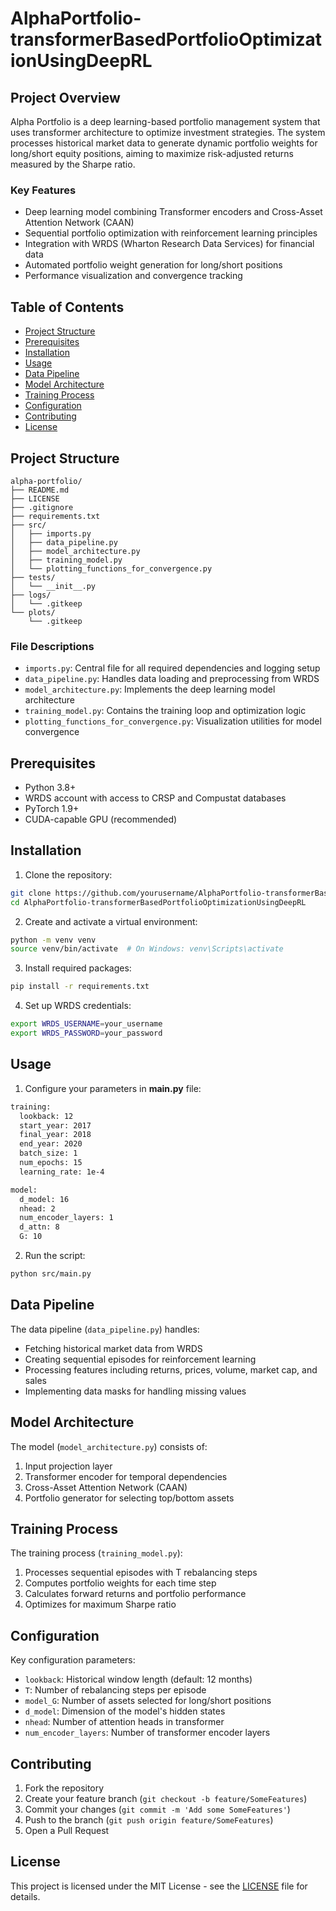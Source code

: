 # AlphaPortfolio-transformerBasedPortfolioOptimizationUsingDeepRL

## Project Overview
Alpha Portfolio is a deep learning-based portfolio management system that uses transformer architecture to optimize investment strategies. The system processes historical market data to generate dynamic portfolio weights for long/short equity positions, aiming to maximize risk-adjusted returns measured by the Sharpe ratio.

### Key Features
- Deep learning model combining Transformer encoders and Cross-Asset Attention Network (CAAN)
- Sequential portfolio optimization with reinforcement learning principles
- Integration with WRDS (Wharton Research Data Services) for financial data
- Automated portfolio weight generation for long/short positions
- Performance visualization and convergence tracking

## Table of Contents
- [Project Structure](#project-structure)
- [Prerequisites](#prerequisites)
- [Installation](#installation)
- [Usage](#usage)
- [Data Pipeline](#data-pipeline)
- [Model Architecture](#model-architecture)
- [Training Process](#training-process)
- [Configuration](#configuration)
- [Contributing](#contributing)
- [License](#license)

## Project Structure
```
alpha-portfolio/
├── README.md
├── LICENSE
├── .gitignore
├── requirements.txt
├── src/
│   ├── imports.py
│   ├── data_pipeline.py
│   ├── model_architecture.py
│   ├── training_model.py
│   └── plotting_functions_for_convergence.py
├── tests/
│   └── __init__.py
├── logs/
│   └── .gitkeep
└── plots/
    └── .gitkeep
```

### File Descriptions
- `imports.py`: Central file for all required dependencies and logging setup
- `data_pipeline.py`: Handles data loading and preprocessing from WRDS
- `model_architecture.py`: Implements the deep learning model architecture
- `training_model.py`: Contains the training loop and optimization logic
- `plotting_functions_for_convergence.py`: Visualization utilities for model convergence

## Prerequisites
- Python 3.8+
- WRDS account with access to CRSP and Compustat databases
- PyTorch 1.9+
- CUDA-capable GPU (recommended)

## Installation

1. Clone the repository:
```bash
git clone https://github.com/yourusername/AlphaPortfolio-transformerBasedPortfolioOptimizationUsingDeepRL.git
cd AlphaPortfolio-transformerBasedPortfolioOptimizationUsingDeepRL
```

2. Create and activate a virtual environment:
```bash
python -m venv venv
source venv/bin/activate  # On Windows: venv\Scripts\activate
```

3. Install required packages:
```bash
pip install -r requirements.txt
```

4. Set up WRDS credentials:
```bash
export WRDS_USERNAME=your_username
export WRDS_PASSWORD=your_password
```

## Usage

1. Configure your parameters in **main.py** file:
```bash
training:
  lookback: 12
  start_year: 2017
  final_year: 2018
  end_year: 2020
  batch_size: 1
  num_epochs: 15
  learning_rate: 1e-4

model:
  d_model: 16
  nhead: 2
  num_encoder_layers: 1
  d_attn: 8
  G: 10
```

2. Run the script:
```bash
python src/main.py
```

## Data Pipeline

The data pipeline (`data_pipeline.py`) handles:
- Fetching historical market data from WRDS
- Creating sequential episodes for reinforcement learning
- Processing features including returns, prices, volume, market cap, and sales
- Implementing data masks for handling missing values

## Model Architecture

The model (`model_architecture.py`) consists of:
1. Input projection layer
2. Transformer encoder for temporal dependencies
3. Cross-Asset Attention Network (CAAN)
4. Portfolio generator for selecting top/bottom assets

## Training Process

The training process (`training_model.py`):
1. Processes sequential episodes with T rebalancing steps
2. Computes portfolio weights for each time step
3. Calculates forward returns and portfolio performance
4. Optimizes for maximum Sharpe ratio

## Configuration

Key configuration parameters:
- `lookback`: Historical window length (default: 12 months)
- `T`: Number of rebalancing steps per episode
- `model_G`: Number of assets selected for long/short positions
- `d_model`: Dimension of the model's hidden states
- `nhead`: Number of attention heads in transformer
- `num_encoder_layers`: Number of transformer encoder layers

## Contributing

1. Fork the repository
2. Create your feature branch (`git checkout -b feature/SomeFeatures`)
3. Commit your changes (`git commit -m 'Add some SomeFeatures'`)
4. Push to the branch (`git push origin feature/SomeFeatures`)
5. Open a Pull Request

## License

This project is licensed under the MIT License - see the [LICENSE](LICENSE) file for details.
